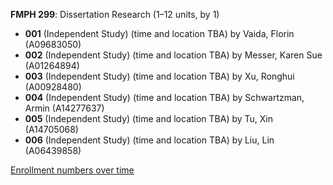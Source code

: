 **FMPH 299**: Dissertation Research (1–12 units, by 1)

- **001** (Independent Study) (time and location TBA) by Vaida, Florin (A09683050)
- **002** (Independent Study) (time and location TBA) by Messer, Karen Sue (A01264894)
- **003** (Independent Study) (time and location TBA) by Xu, Ronghui (A00928480)
- **004** (Independent Study) (time and location TBA) by Schwartzman, Armin (A14277637)
- **005** (Independent Study) (time and location TBA) by Tu, Xin (A14705068)
- **006** (Independent Study) (time and location TBA) by Liu, Lin (A06439858)

[Enrollment numbers over time](./FMPH299.tsv)
